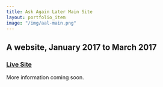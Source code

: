 ```yaml
---
title: Ask Again Later Main Site
layout: portfolio_item
image: "/img/aal-main.png"
---
```


## A website, January 2017 to March 2017
### [Live Site](http://askagainlater.com/)

More information coming soon.
